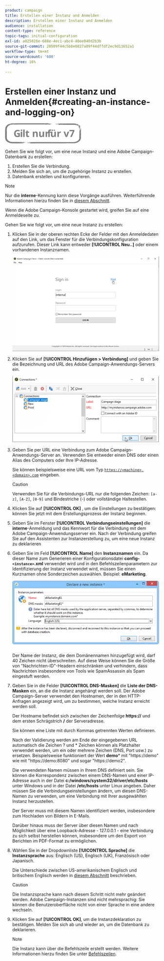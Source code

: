 ```yaml
---
product: campaign
title: Erstellen einer Instanz und Anmelden
description: Erstellen einer Instanz und Anmelden
audience: installation
content-type: reference
topic-tags: initial-configuration
exl-id: a025026e-688e-4ec1-abc4-40ee040d2b3b
source-git-commit: 20509f44c5b8e0827a09f44dffdf2ec9d11652a1
workflow-type: tm+mt
source-wordcount: '600'
ht-degree: 16%

---
```


# Erstellen einer Instanz und Anmelden{#creating-an-instance-and-logging-on}

![](../../assets/v7-only.svg)

Gehen Sie wie folgt vor, um eine neue Instanz und eine Adobe Campaign-Datenbank zu erstellen:

1. Erstellen Sie die Verbindung.
1. Melden Sie sich an, um die zugehörige Instanz zu erstellen.
1. Datenbank erstellen und konfigurieren.

>[!NOTE]
>
>Nur die **interne**-Kennung kann diese Vorgänge ausführen. Weiterführende Informationen hierzu finden Sie in [diesem Abschnitt](../../installation/using/configuring-campaign-server.md#internal-identifier).

Wenn die Adobe Campaign-Konsole gestartet wird, greifen Sie auf eine Anmeldeseite zu.

Gehen Sie wie folgt vor, um eine neue Instanz zu erstellen:

1. Klicken Sie in der oberen rechten Ecke der Felder mit den Anmeldedaten auf den Link, um das Fenster für die Verbindungskonfiguration aufzurufen. Dieser Link kann entweder **[!UICONTROL Neu..]** oder einem vorhandenen Instanznamen.

   ![](assets/s_ncs_install_define_connection_01.png)

1. Klicken Sie auf **[!UICONTROL Hinzufügen > Verbindung]** und geben Sie die Bezeichnung und URL des Adobe Campaign-Anwendungs-Servers ein.

   ![](assets/s_ncs_install_define_connection_02.png)

1. Geben Sie per URL eine Verbindung zum Adobe Campaign-Anwendungs-Server an. Verwenden Sie entweder einen DNS oder einen Alias des Computers oder Ihre IP-Adresse.

   Sie können beispielsweise eine URL vom Typ [`https://<machine>.<domain>.com`](https://myserver.adobe.com) eingeben.

   >[!CAUTION]
   >
   >Verwenden Sie für die Verbindungs-URL nur die folgenden Zeichen: `[a-z]`, `[A-Z]`, `[0-9]` und Bindestriche (-) oder vollständige Haltestellen.

1. Klicken Sie auf **[!UICONTROL OK]** , um die Einstellungen zu bestätigen: können Sie jetzt mit dem Erstellungsprozess der Instanz beginnen.
1. Geben Sie im Fenster **[!UICONTROL Verbindungseinstellungen]** die **interne**-Anmeldung und das Kennwort für die Verbindung mit dem Adobe Campaign-Anwendungsserver ein. Nach der Verbindung greifen Sie auf den Assistenten zur Instanzerstellung zu, um eine neue Instanz zu deklarieren
1. Geben Sie im Feld **[!UICONTROL Name]** den **Instanznamen** ein. Da dieser Name zum Generieren einer Konfigurationsdatei **config-`<instance>`.xml** verwendet wird und in den Befehlszeilenparametern zur Identifizierung der Instanz verwendet wird, müssen Sie einen Kurznamen ohne Sonderzeichen auswählen. Beispiel: **eMarketing**.

   ![](assets/s_ncs_install_create_instance.png)

   Der Name der Instanz, die dem Domänennamen hinzugefügt wird, darf 40 Zeichen nicht überschreiten. Auf diese Weise können Sie die Größe von &quot;Nachrichten-ID&quot;-Headern einschränken und verhindern, dass Nachrichten insbesondere von Tools wie SpamAssassin als Spam eingestuft werden.

1. Geben Sie in die Felder **[!UICONTROL DNS-Masken]** die **Liste der DNS-Masken** ein, an die die Instanz angehängt werden soll. Der Adobe Campaign-Server verwendet den Hostnamen, der in den HTTP-Anfragen angezeigt wird, um zu bestimmen, welche Instanz erreicht werden soll.

   Der Hostname befindet sich zwischen der Zeichenfolge **https://** und dem ersten Schrägstrich **/** der Serveradresse.

   Sie können eine Liste mit durch Kommas getrennten Werten definieren.

   Nach der Validierung werden am Ende der eingegebenen URL automatisch die Zeichen ? und * Zeichen können als Platzhalter verwendet werden, um ein oder mehrere Zeichen (DNS, Port usw.) zu ersetzen. Beispielsweise funktioniert der Wert **demo*** mit &quot;https://demo&quot; wie mit &quot;https://demo:8080&quot; und sogar &quot;https://demo2&quot;.

   Die verwendeten Namen müssen in Ihrem DNS definiert sein. Sie können die Korrespondenz zwischen einem DNS-Namen und einer IP-Adresse auch in der Datei **c:/windows/system32/driver/etc/hosts** unter Windows und in der Datei **/etc/hosts** unter Linux angeben. Daher müssen Sie die Verbindungseinstellungen ändern, um diesen DNS-Namen zu verwenden, um eine Verbindung mit Ihrer ausgewählten Instanz herzustellen.

   Der Server muss mit diesem Namen identifiziert werden, insbesondere zum Hochladen von Bildern in E-Mails.

   Darüber hinaus muss der Server über diesen Namen und nach Möglichkeit über eine Loopback-Adresse - 127.0.0.1 - eine Verbindung zu sich selbst herstellen können, insbesondere um den Export von Berichten im PDF-Format zu ermöglichen.

1. Wählen Sie in der Dropdownliste **[!UICONTROL Sprache]** die **Instanzsprache** aus: Englisch (US), Englisch (UK), Französisch oder Japanisch.

   Die Unterschiede zwischen US-amerikanischem Englisch und britischem Englisch werden in [diesem Abschnitt](../../platform/using/adobe-campaign-workspace.md#date-and-time) beschrieben.

   >[!CAUTION]
   >
   >Die Instanzsprache kann nach diesem Schritt nicht mehr geändert werden. Adobe Campaign-Instanzen sind nicht mehrsprachig: Sie können die Benutzeroberfläche nicht von einer Sprache in eine andere wechseln.

1. Klicken Sie auf **[!UICONTROL OK]**, um die Instanzdeklaration zu bestätigen. Melden Sie sich ab und wieder an, um die Datenbank zu deklarieren.

   >[!NOTE]
   >
   >Die Instanz kann über die Befehlszeile erstellt werden. Weitere Informationen hierzu finden Sie unter [Befehlszeilen](../../installation/using/command-lines.md).
